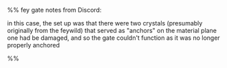 

%% fey gate notes from Discord:

 in this case, the set up was that there were two crystals (presumably originally from the feywild) that served as "anchors" on the material plane  one had be damaged, and so the gate couldn't function as it was no longer properly anchored

%%